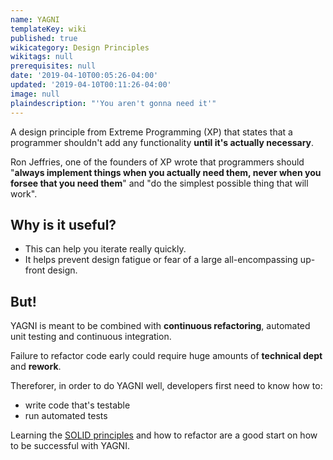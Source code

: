 ```yaml
---
name: YAGNI
templateKey: wiki
published: true
wikicategory: Design Principles
wikitags: null
prerequisites: null
date: '2019-04-10T00:05:26-04:00'
updated: '2019-04-10T00:11:26-04:00'
image: null
plaindescription: "'You aren't gonna need it'"
---
```


A design principle from Extreme Programming (XP) that states that a programmer shouldn't add any functionality **until it's actually necessary**.

Ron Jeffries, one of the founders of XP wrote that programmers should "**always implement things when you actually need them, never when you forsee that you need them**" and "do the simplest possible thing that will work". 

## <i class="far fa-smile"></i> Why is it useful?

- This can help you iterate really quickly.
- It helps prevent design fatigue or fear of a large all-encompassing up-front design.

## But!

YAGNI is meant to be combined with **continuous refactoring**, automated unit testing and continuous integration.

Failure to refactor code early could require huge amounts of **technical dept** and **rework**.

Thereforer, in order to do YAGNI well, developers first need to know how to:

- write code that's testable
- run automated tests

Learning the [SOLID principles](/blank?todo=solid) and how to refactor are a good start on how to be successful with YAGNI.

